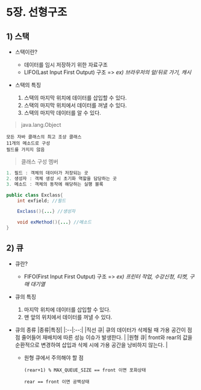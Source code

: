 # 5장. 선형구조

## 1) 스택

- 스택이란?

  - 데이터를 임시 저장하기 위한 자료구조
  - LIFO(Last Input First Output) 구조 => _ex) 브라우저의 앞/뒤로 가기, 캐시_

- 스택의 특징
  1. 스택의 마지막 위치에 데이터를 삽입할 수 있다.
  2. 스택의 마지막 위치에서 데이터를 꺼낼 수 있다.
  3. 스택의 마지막 데이터를 알 수 있다.

> java.lang.Object

```
모든 자바 클래스의 최고 조상 클래스
11개의 메소드로 구성
필드를 가지지 않음
```

> 클래스 구성 멤버

```java
1. 필드 : 객체의 데이터가 저장되는 곳
2. 생성자 : 객체 생성 시 초기화 역할을 담당하는 곳
3. 메소드 : 객체의 동작에 해당하는 실행 블록

public class Exclass{
    int exfield; //필드

    Exclass(){...} //생성자

    void exMethod(){...} //메소드
}
```

## 2) 큐

- 큐란?

  - FIFO(First Input First Output) 구조 => _ex) 프린터 작업, 수강신청, 티켓, 구매 대기열_

- 큐의 특징

  1. 마지막 위치에 데이터를 삽입할 수 있다.
  2. 맨 앞의 위치에서 데이터를 꺼낼 수 있다.

- 큐의 종류
  |종류|특징|
  |:--|:--:|
  |직선 큐| 큐의 데이터가 삭제될 때 가용 공간이 점점 줄어들어 재배치에 따른 성능 이슈가 발생한다. |
  |원형 큐| front와 rear의 값을 순환적으로 변경하여 삽입과 삭제 시에 가용 공간을 낭비하지 않는다. |

  - 원형 큐에서 주의해야 할 점

    `(rear+1) % MAX_QUEUE_SIZE == front 이면 포화상태`

    `rear == front 이면 공백상태`
